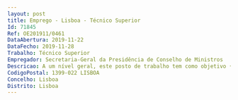 ```yaml
--- 
layout: post
title: Emprego - Lisboa - Técnico Superior
Id: 71845
Ref: OE201911/0461
DataAbertura: 2019-11-22
DataFecho: 2019-11-28
Trabalho: Técnico Superior
Empregador: Secretaria-Geral da Presidência de Conselho de Ministros
Descricao: A um nível geral, este posto de trabalho tem como objetivo •	Elaborar documentação normativa para a gestão do arquivo  •	Incorporar acervos documentais de entidades e gabinetes governamentais  •	Inventariar documentação  pesquisar e disponibilizar documentos para consulta •	Responder aos pedidos de pesquisa documental  •	Efetuar pesquisas na base de dados de gestão bibliográfica, orientar ações de preservação e conservação de património  •	Fazer a gestão dos espaços nos depósitos e orientar transferências •	Elaborar um plano de classificação para a PCM.
CodigoPostal: 1399-022 LISBOA
Concelho: Lisboa
Distrito: Lisboa
--- 
```

